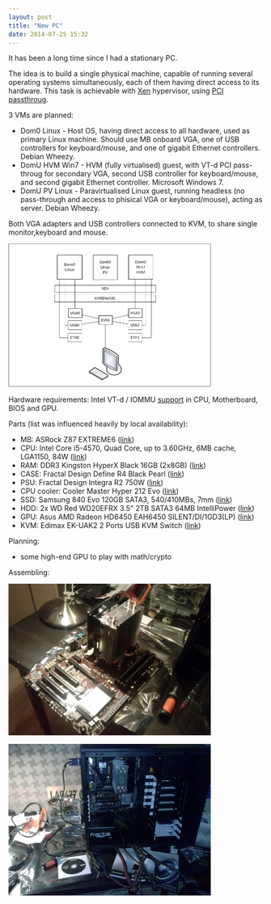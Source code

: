 ```yaml
---
layout: post
title: "New PC"
date: 2014-07-25 15:32
---
```


It has been a long time since I had a stationary PC.

The idea is to build a single physical machine, capable of running
several operating systems simultaneously, each of them having direct
access to its hardware.  This task is achievable with
[Xen](https://en.wikipedia.org/wiki/Xen) hypervisor,
using [PCI passthroug](http://wiki.xen.org/wiki/Xen_PCI_Passthrough).

3 VMs are planned:

* Dom0 Linux - Host OS, having direct access to all hardware, used as primary Linux machine. Should use MB onboard VGA, one of USB controllers for keyboard/mouse, and one of gigabit Ethernet controllers. Debian Wheezy.
* DomU HVM Win7 - HVM (fully virtualised) guest, with VT-d PCI pass-throug for secondary VGA, second USB controller for keyboard/mouse, and second gigabit Ethernet controller. Microsoft Windows 7.
* DomU PV Linux - Paravirtualised Linux guest, running headless (no pass-through and access to phisical VGA or keyboard/mouse), acting as server. Debian Wheezy.

Both VGA adapters and USB controllers connected to KVM, to share single monitor,keyboard and mouse.

<p>
<a href="/img/srv-0.png">
<img src="/img/srv-0.png" width="400"/>
</a>
</p>

Hardware requirements: Intel VT-d / IOMMU [support](https://en.wikipedia.org/wiki/List_of_IOMMU-supporting_hardware)
in CPU, Motherboard, BIOS and GPU.

Parts (list was influenced heavily by local availability):

* MB: ASRock Z87 EXTREME6 ([link](http://www.asrock.com/mb/intel/z87%20extreme6/))
* CPU: Intel Core i5-4570, Quad Core, up to 3.60GHz, 6MB cache, LGA1150, 84W ([link](http://ark.intel.com/products/75043/Intel-Core-i5-4570-Processor-6M-Cache-up-to-3_60-GHz))
* RAM: DDR3 Kingston HyperX Black 16GB (2x8GB) ([link](http://www.kingston.com/us/memory/hyperx/blu/black/))
* CASE: Fractal Design Define R4 Black Pearl ([link](http://www.fractal-design.com/home/product/cases/define-series/define-r4-black-pearl))
* PSU: Fractal Design Integra R2 750W ([link](http://www.fractal-design.com/home/product/power-supplies/integra/integra-r2-750w))
* CPU cooler: Cooler Master Hyper 212 Evo ([link](http://www.coolermaster.com/cooling/cpu-air-cooler/hyper-212-evo/))
* SSD: Samsung 840 Evo  120GB SATA3, 540/410MBs, 7mm ([link](http://www.samsung.com/uk/consumer/memory-cards-hdd-odd/ssd/840-evo/MZ-7TE120BW))
* HDD: 2x WD Red WD20EFRX 3.5" 2TB SATA3 64MB IntelliPower ([link](http://www.wdc.com/en/products/products.aspx?id=810))
* GPU: Asus AMD Radeon HD6450 EAH6450 SILENT/DI/1GD3(LP) ([link](http://www.asus.com/Graphics_Cards/EAH6450_SILENTDI1GD3LP/))
* KVM: Edimax EK-UAK2 2 Ports USB KVM Switch ([link](http://www.edimax.com/en/produce_detail.php?pd_id=133&pl1_id=6&pl2_id=62))

Planning:

* some high-end GPU to play with math/crypto

Assembling:

<p>
<a href="/img/srv-1.png">
<img src="/img/srv-1.png" width="400"/>
</a>
</p>

<p>
<a href="/img/srv-2.png">
<img src="/img/srv-2.png" width="400"/>
</a>
</p>
